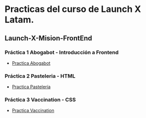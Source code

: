 # Practicas del curso de Launch X Latam.
## Launch-X-Mision-FrontEnd

### Práctica 1 Abogabot - Introducción a Frontend 

 - [Practica Abogabot](https://github.com/Jeysonab/Launch-X-Mision-FrontEnd/blob/7c6597ca8551b8e4d60497b8c57696a79a76b046/Practica%201%20Abogabot/README.md)
 
 ### Práctica 2 Pasteleria - HTML 
 
 - [Practica Pastelería](https://github.com/Jeysonab/Launch-X-Mision-FrontEnd/blob/a10cc16f0b9deb8cfd5289a02054219b8dd8a0cd/Practica%202%20HTML%20-%20Pasteleria/README.md)

### Práctica 3 Vaccination - CSS 

 - [Practica Vaccination](https://github.com/Jeysonab/Launch-X-Mision-FrontEnd/blob/fe2fd37874a5e8a840eb659da73fa39b068ea405/Practica%203%20CSS%20-%20Vaccination/README.md)
